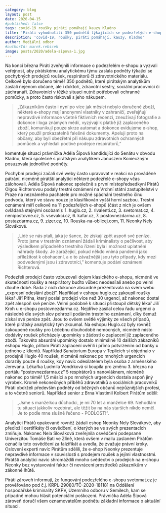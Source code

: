 ```yaml
---
category: blog
layout: post
date: 2020-04-15
#published: false
tags: covid-19 roušky piráti_pomáhají kauzy Kladno
title: 'Piráti vyhodnotili 350 podnětů týkajících se podezřelých e-shopů s rouškami a respirátory. Podávají trestní oznámení'
description: 'covid-19, roušky, piráti pomáhají, kauzy, Kladno'
author: Mediální odbor
#authorId: marek.rebicek
image: posts/2020/adela-sipova-1.jpg
---
```


Na konci března Piráti zveřejnili informace o podezřelém e-shopu a vyzvali veřejnost, aby pirátskému analytickému týmu zaslala podněty týkající se pochybných prodejců roušek, respirátorů či zdravotnického materiálu. Celkově bylo doručeno téměř 350 podnětů, které pirátským analytikům zaslali nejenom občané, ale i doktoři, zdravotní sestry, sociální pracovníci či záchranáři. Zdravotníci v těžké situaci nutně potřebovali ochranné pomůcky, a proto často riskovali s jeho nákupem. 
> „Zákazníkům často i nyní po více jak měsíci nebylo doručené zboží, některé e-shopy mají anonymní vlastníky v zahraničí, zveřejňují nepravdivé informace včetně fiktivních recenzí, zneužívají fotografie a dokonce i loga známých médií, vyzývají k platbě již zaplaceného zboží, komunikují pouze skrze automat a dokonce evidujeme e-shop, který použil prokazatelně falešné dokumenty. Apeluji proto na občany, aby byli obezřetní při nákupu zdravotních ochranných pomůcek a vyhledali poctivé prodejce respirátorů,” 

komentuje situaci právnička Adéla Šípová kandidující do Senátu v obvodu Kladno, která společně s pirátským analytikem Januszem Konieczným posuzovala jednotlivé podněty. 

Pochybní prodejci začali své weby často upravovat v reakci na prováděné pátrání, nicméně pirátští analytici některé podezřelé e-shopy včas zálohovali. Adéla Šípová nakonec společně s první místopředsedkyní Pirátů Olgou Richterovou podaly trestní oznámení na Vrchní státní zastupitelství v Praze na neznámého pachatele pro možné spáchání trestného činu podvodu, který ve stavu nouze je klasifikován vyšší horní sazbou. Trestní oznámení míří celkově na 11 podezřelých e-shopů (část z nich je ovšem ovládaná stejnými osobami): 1. huglo.cz, 2. rivalenti.cz, 3. svetomat.cz, 4. nenipostovne.cz, 5. vsevakci.cz, 6. kafar.cz, 7. postovnezdarma.cz, 8. postazdarma.cz, 9. zizer.cz, 10. Rouska-na-oblicej.com, 11. Neonky Nely Slovákové. 
> „Lidé se nás ptali, jaká je šance, že získají zpět aspoň své peníze. Proto jsme v trestním oznámení žádali kriminalisty o pečlivost, aby výsledkem případného trestního řízení byla i možnost uplatnění náhrady škody. Je zarážející, pokud někdo vnímá pandemii jako příležitost k obohacení, a o to závažnější jsou tyto případy, kdy mezi podvedenými jsou i zdravotníci,” komentuje podání oznámení Richterová.

Podezřelí prodejci často vzbuzovali dojem klasického e-shopu, nicméně ve skutečnosti roušky a respirátory buďto vůbec neodesílali anebo po velmi dlouhé době. Řada z nich dokonce absurdně prezentovala na svém webu „expresní odeslání zboží”. Například v eshopu huglo.cz zakoupil roušky lékař Jiří Piťha, který poslal prodejci více než 30 urgencí, až nakonec dostal zpět alespoň své peníze. Velmi podobně k situaci přistoupil dětský lékař Jiří Kroh u e-shopu postovnezdarma.cz. Nejdříve zasílal celou řadu urgencí a následně dle svých slov pohrozil podáním trestního oznámení, díky čemuž získal své peníze zpět. Jsou to ovšem světlé výjimky ze všech případů, které pirátský analytický tým zkoumal. Na eshopu Huglo.cz byly rovněž zakoupené roušky pro Léčebnu dlouhodobě nemocných, nicméně místo dodávky roušek přicházely upomínky s žádostí o zaplacení již zaplaceného zboží. Takovéto absurdní upomínky dostalo minimálně 10 dalších zákazníků eshopu Huglo, přitom Piráti zaplacení ověřili i přímo potvrzením od banky u jednoho z klientů. Například Sanatorium Europa v Teplicích si objednalo v prodejně Huglo 40 roušek, nicméně nakonec po mnohých urgencích dorazily pouze 4 roušky, kdy navíc odesílatelem byla osoba z arménského Jerevanu. Lékařka Ludmila Vondrková si koupila pro změnu 3. března na portálu “postovnezdarma.cz” 5 respirátorů s nanovláknem, nicméně nakonec po téměř 1,5 měsíci a po mnohých urgencích dostala aspoň jiný výrobek. Kromě nekonečných příběhů zdravotníků a sociálních pracovníků Piráti obdrželi především podněty od běžných občanů nejrůznějších profesí, a to včetně seniorů. Například senior z Brna Vlastimil Kolbert Pirátům sdělil: 
> „Jsme s manželkou důchodci, je mi 70 let a manželce 69. Nehodlám tu situaci jakkoliv rozebírat, ale těžit by na nás starších nikdo neměl. Je to podle mne slušně řečeno - PODLOST!”. 

Analytici Pirátů opakovaně rovněž žádali eshop Neonky Nely Slovákové, aby předložil certifikáty či osvědčení, o kterých se ve svých prezentacích zmiňuje. Nakonec Nela Slováková zveřejnila osvědčení podepsané Univerzitou Tomáše Bati ve Zlíně, která ovšem v mailu zaslaném Pirátům označila toto osvědčení za falzifikát a uvedla, že zvažuje právní kroky. Oslovení experti navíc Pirátům sdělili, že e-shop Neonky prezentuje nepravdivé informace v souvislosti s prodejem roušek a jejími vlastnostmi. Pirátští analytici navíc shromáždili mnoho svědectví o prodejích na e-shopu Neonky bez vystavování faktur či nevrácení prostředků zákazníkům v zákonné lhůtě.

Piráti zároveň informují, že fungování podezřelého e-shopu svetomat.cz je prověřováno pod č.j. KRPL-29080/TČ-2020-181181 na Oddělení hospodářské kriminality SKPV, Územního odboru v Semilech, kam se případně mohou hlásit potenciální poškození. Právnička Adéla Šípová zároveň doručí všem oznamovatelům podnětu základní informace o aktuální situaci.
